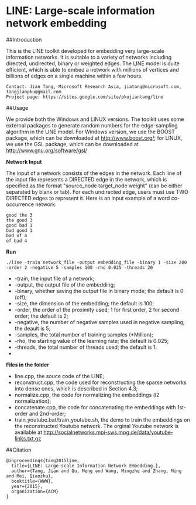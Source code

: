 # LINE: Large-scale information network embedding

##Introduction

This is the LINE toolkit developed for embedding very large-scale information networks. It is suitable to a variety of networks including directed, undirected, binary or weighted edges. The LINE model is quite efficient, which is able to embed a network with millions of vertices and billions of edges on a single machine within a few hours.
```
Contact: Jian Tang, Microsoft Research Asia, jiatang@microsoft.com, tangjianpku@gmail.com
Project page: https://sites.google.com/site/pkujiantang/line

```
##Usage

We provide both the Windows and LINUX versions. The toolkit uses some external packages to generate random numbers for the edge-sampling algorithm in the LINE model. For Windows version, we use the BOOST package, which can be downloaded at http://www.boost.org/; for LINUX, we use the GSL package, which can be downloaded at http://www.gnu.org/software/gsl/

**Network Input**

The input of a network consists of the edges in the network. Each line of the input file represents a DIRECTED edge in the network, which is specified as the format "source_node target_node weight" (can be either separated by blank or tab). For each undirected edge, users must use TWO DIRECTED edges to represent it. Here is an input example of a word co-occurrence network:
```
good the 3
the good 3
good bad 1
bad good 1
bad of 4
of bad 4
```

**Run**
```
./line -train network_file -output embedding_file -binary 1 -size 200 -order 2 -negative 5 -samples 100 -rho 0.025 -threads 20
```
- -train, the input file of a network;
- -output, the output file of the embedding;
- -binary, whether saving the output file in binary mode; the default is 0 (off);
- -size, the dimension of the embedding; the default is 100;
- -order, the order of the proximity used; 1 for first order, 2 for second order; the default is 2;
- -negative, the number of negative samples used in negative sampling; the deault is 5;
- -samples, the total number of training samples (*Million);
- -rho, the starting value of the learning rate; the default is 0.025;
- -threads, the total number of threads used; the default is 1.
- 

**Files in the folder**
- line.cpp, the souce code of the LINE;
- reconstruct.cpp, the code used for reconstructing the sparse networks into dense ones, which is described in Section 4.3;
- normalize.cpp, the code for normalizing the embeddings (l2 normalization);
- concatenate.cpp, the code for concatenating the embeddings with 1st-order and 2nd-order;
- train_youtube.bat/train_youtube.sh, the demo to train the embeddings on the reconstructed Youtube network. The orginal Youtube network is available at http://socialnetworks.mpi-sws.mpg.de/data/youtube-links.txt.gz




##Citation

```
@inproceedings{tang2015line,
  title={LINE: Large-scale Information Network Embedding.},
  author={Tang, Jian and Qu, Meng and Wang, Mingzhe and Zhang, Ming and Mei, Qiaozhu},
  booktitle={WWW},
  year={2015},
  organization={ACM}
}
```
